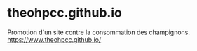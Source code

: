 # theohpcc.github.io

Promotion d'un site contre la consommation des champignons.
https://www.theohpcc.github.io/

